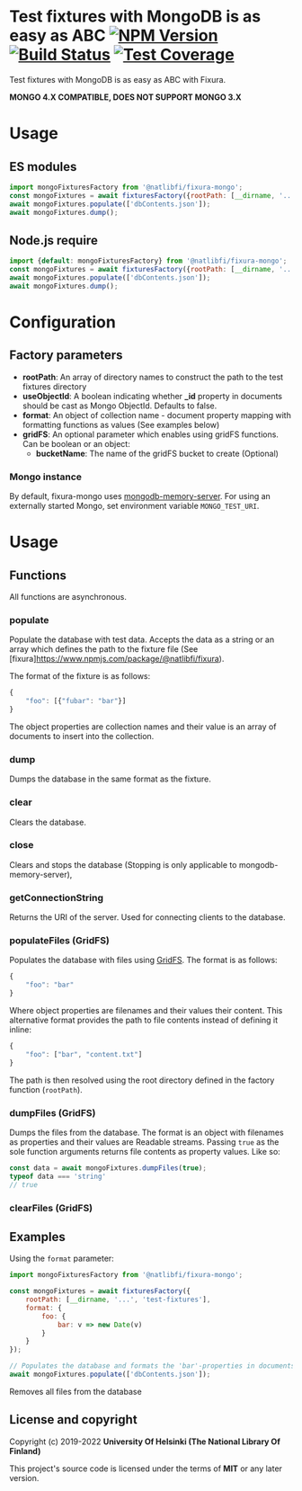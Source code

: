 # Test fixtures with MongoDB is as easy as ABC [![NPM Version](https://img.shields.io/npm/v/@natlibfi/fixura-mongo.svg)](https://npmjs.org/package/@natlibfi/fixura-mongo) [![Build Status](https://travis-ci.org/NatLibFi/fixura-mongo-js.svg)](https://travis-ci.org/NatLibFi/fixura-mongo-js) [![Test Coverage](https://codeclimate.com/github/NatLibFi/fixura-mongo-js/badges/coverage.svg)](https://codeclimate.com/github/NatLibFi/fixura-mongo-js/coverage)

Test fixtures with MongoDB is as easy as ABC with Fixura.

**MONGO 4.X COMPATIBLE, DOES NOT SUPPORT MONGO 3.X**

# Usage
## ES modules
```js
import mongoFixturesFactory from '@natlibfi/fixura-mongo';
const mongoFixtures = await fixturesFactory({rootPath: [__dirname, '...', 'test-fixtures']});
await mongoFixtures.populate(['dbContents.json']);
await mongoFixtures.dump();
```
## Node.js require
```js
import {default: mongoFixturesFactory} from '@natlibfi/fixura-mongo';
const mongoFixtures = await fixturesFactory({rootPath: [__dirname, '...', 'test-fixtures']});
await mongoFixtures.populate(['dbContents.json']);
await mongoFixtures.dump();
```
# Configuration
## Factory parameters
- **rootPath**: An array of directory names to construct the path to the test fixtures directory
- **useObjectId**: A boolean indicating whether **_id** property in documents should be cast as Mongo ObjectId. Defaults to false.
- **format**: An object of collection name - document property mapping with formatting functions as values (See examples below)
- **gridFS**: An optional parameter which enables using gridFS functions. Can be boolean or an object:
  - **bucketName**: The name of the gridFS bucket to create (Optional)
### Mongo instance
By default, fixura-mongo uses [mongodb-memory-server](https://www.npmjs.com/package/mongodb-memory-server). For using an externally started Mongo, set environment variable `MONGO_TEST_URI`.
# Usage
## Functions
All functions are asynchronous.
### populate
Populate the database with test data. Accepts the data as a string or an array which defines the path to the fixture file (See [fixura]https://www.npmjs.com/package/@natlibfi/fixura).

The format of the fixture is as follows:
```js
{
    "foo": [{"fubar": "bar"}]
}
```
The object properties are collection names and their value is an array of documents to insert into the collection.
### dump
Dumps the database in the same format as the fixture.
### clear
Clears the database.
### close
Clears and stops the database (Stopping is only applicable to mongodb-memory-server),
### getConnectionString
Returns the URI of the server. Used for connecting clients to the database.
### populateFiles (GridFS)
Populates the database with files using [GridFS](https://docs.mongodb.com/manual/core/gridfs/). The format is as follows:
```js
{
    "foo": "bar"
}
```
Where object properties are filenames and their values their content. This alternative format provides the path to file contents instead of defining it inline:
```js
{
    "foo": ["bar", "content.txt"]
}
```
The path is then resolved using the root directory defined in the factory function (`rootPath`).
### dumpFiles (GridFS)
Dumps the files from the database. The format is an object with filenames as properties and their values are Readable streams. Passing `true` as the sole function arguments returns file contents as property values. Like so:
```js
const data = await mongoFixtures.dumpFiles(true);
typeof data === 'string'
// true
```
### clearFiles (GridFS)
## Examples
Using the `format` parameter:
```js
import mongoFixturesFactory from '@natlibfi/fixura-mongo';

const mongoFixtures = await fixturesFactory({
    rootPath: [__dirname, '...', 'test-fixtures'],
    format: {
        foo: {
            bar: v => new Date(v)
        }
    }
});

// Populates the database and formats the 'bar'-properties in documents of the foo'-collection as Dates
await mongoFixtures.populate(['dbContents.json']);

```
Removes all files from the database
## License and copyright

Copyright (c) 2019-2022 **University Of Helsinki (The National Library Of Finland)**

This project's source code is licensed under the terms of **MIT** or any later version.
